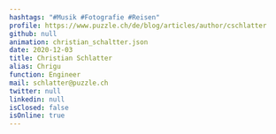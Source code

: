```yaml
---
hashtags: "#Musik #Fotografie #Reisen"
profile: https://www.puzzle.ch/de/blog/articles/author/cschlatter
github: null
animation: christian_schaltter.json
date: 2020-12-03
title: Christian Schlatter
alias: Chrigu
function: Engineer
mail: schlatter@puzzle.ch
twitter: null
linkedin: null
isClosed: false
isOnline: true
---
```

